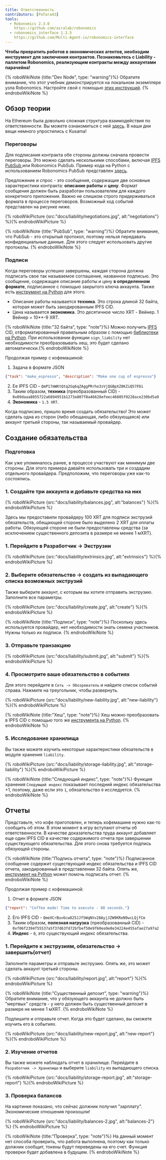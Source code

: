 ```yaml
---
title: Ответственность
contributors: [PaTara43]
tools:
  - Robonomics 2.3.0
    https://github.com/airalab/robonomics
  - robonomics_interface 1.3.5
    https://github.com/Multi-Agent-io/robonomics-interface
---
```


**Чтобы превратить роботов в экономических агентов, необходим инструмент для заключения контрактов. Познакомьтесь с Liability - паллетом Robonomics, реализующим контракты между аккаунтами парачейна!**

{% roboWikiNote {title:"Dev Node", type: "warning"}%}   Обратите внимание, что этот учебник демонстрируется на локальном экземпляре узла Robonomics. Настройте свой с помощью [этих инструкций](/docs/run-dev-node).
{% endroboWikiNote %}

## Обзор теории

На Ethereum была довольно сложная структура взаимодействия по ответственности. Вы можете ознакомиться с ней
[здесь](/docs/robonomics-how-it-works). В наши дни вещи немного упростились с Kusama!

### Переговоры

Для подписания контракта обе стороны должны сначала провести переговоры. Это можно сделать несколькими способами, включая
[IPFS PubSub ](https://blog.ipfs.tech/25-pubsub/) или Robonomics PubSub. Пример кода на Python с использованием Robonomics PubSub представлен [здесь](https://multi-agent-io.github.io/robonomics-interface/usage.html#pubsub).

Предложение и спрос - это сообщения, содержащие две основные характеристики контракта: **описание работы** и **цену**. Формат сообщения
должен быть разработан пользователем для каждого конкретного приложения. Важно не слишком строго придерживаться формата в процессе переговоров. Возможный ход событий представлен на рисунке ниже.

{% roboWikiPicture {src:"docs/liability/negotiations.jpg", alt:"negotiations"} %}{% endroboWikiPicture %}

{% roboWikiNote {title:"PubSub", type: "warning"}%} Обратите внимание, что PubSub - это открытый протокол, поэтому нельзя передавать конфиденциальные данные. Для этого следует использовать другие протоколы.
{% endroboWikiNote %}

### Подписи

Когда переговоры успешно завершены, каждая сторона должна подписать свое так называемое соглашение, названное подписью. Это
сообщение, содержащее описание работы и цену **в определенном формате**, подписанное с помощью закрытого ключа аккаунта. Также есть
[инструмент на Python](https://multi-agent-io.github.io/robonomics-interface/modules.html#robonomicsinterface.Liability.sign_liability) для этого.
 - Описание работы называется **техника**. Это строка длиной 32 байта, которая может быть закодированным IPFS CID.
 - Цена называется **экономика**. Это десятичное число XRT - Вейнер. 1 Вейнер = 10**-9 XRT.

{% roboWikiNote {title:"32 байта", type: "note"}%} Можно получить [IPFS](https://ipfs.tech/) CID, отформатированный правильным образом с помощью [библиотеки на Python](https://multi-agent-io.github.io/robonomics-interface/modules.html#robonomicsinterface.utils.ipfs_qm_hash_to_32_bytes).
При использовании функции `sign_liability` нет необходимости преобразовывать хеш, это будет сделано автоматически.{% endroboWikiNote %}

Продолжая пример с кофемашиной:

1. Задача в формате JSON
```json
{"task": "make_espresso", "description": "Make one cup of espresso"}
```
2. Ее IPFS CID - `QmP17mWKtQtq2Gq6qZAggPRrho3sVjQGBpXZ8KZiQ57FDi`
3. Таким образом, **техника** (преобразованный CID) - `0x09daaa8055722a6894951b1273e807f8a46628efeec46805f0228ace230bd5a9`
4. **Экономика** - `1.5 XRT`.

Когда подписано, пришло время создать обязательство! Это может сделать одна из сторон (либо обещающая, либо обязующаяся) или
аккаунт третьей стороны, так называемый провайдер.

## Создание обязательства

### Подготовка

Как уже упоминалось ранее, в процессе участвуют как минимум две стороны. Для этого примера давайте использовать три и создадим
отдельного провайдера. Предположим, что переговоры уже как-то состоялись.

### 1. Создайте три аккаунта и добавьте средства на них

{% roboWikiPicture {src:"docs/liability/balances.jpg", alt:"balances"} %}{% endroboWikiPicture %}

Здесь мы предоставили провайдеру 100 XRT для подписи экструзий обязательств, обещающей стороне было выделено 2 XRT для оплаты работы.
Обязующей стороне не были предоставлены средства (за исключением существенного депозита в размере не менее 1 мXRT).

### 1. Перейдите в Разработчик -> Экструзии

{% roboWikiPicture {src:"docs/liability/extrinsics.jpg", alt:"extrinsics"} %}{% endroboWikiPicture %}

### 2. Выберите обязательство -> создать из выпадающего списка возможных экструзий

Также выберите аккаунт, с которым вы хотите отправить экструзию. Заполните все параметры.

{% roboWikiPicture {src:"docs/liability/create.jpg", alt:"create"} %}{% endroboWikiPicture %}

{% roboWikiNote {title:"Подписи", type: "note"}%} Поскольку здесь используется провайдер, нет необходимости знать семена участников. Нужны только их подписи.
{% endroboWikiNote %}

### 3. Отправьте транзакцию

{% roboWikiPicture {src:"docs/liability/submit.jpg", alt:"submit"} %}{% endroboWikiPicture %}

### 4. Просмотрите ваше обязательство в событиях

Для этого перейдите в `Сеть -> Обозреватель` и найдите список событий справа. Нажмите на треугольник, чтобы развернуть.

{% roboWikiPicture {src:"docs/liability/new-liability.jpg", alt:"new-liability"} %}{% endroboWikiPicture %}

{% roboWikiNote {title:"Хеш", type: "note"}%} Хеш можно преобразовать в IPFS CID с помощью того же [инструмента на Python](https://multi-agent-io.github.io/robonomics-interface/modules.html#robonomicsinterface.utils.ipfs_32_bytes_to_qm_hash).
{% endroboWikiNote %}

### 5. Исследование хранилища

Вы также можете изучить некоторые характеристики обязательств в модуле хранения `liability`.

{% roboWikiPicture {src:"docs/liability/storage-liability.jpg", alt:"storage-liability"} %}{% endroboWikiPicture %}

{% roboWikiNote {title:"Следующий индекс", type: "note"}%} Функция хранения `Следующий индекс` показывает последний индекс обязательства +1, поэтому, даже если это `1`, обязательство `0` исследуется.
{% endroboWikiNote %}

## Отчеты

Представьте, что кофе приготовлен, и теперь кофемашине нужно как-то сообщить об этом. В этом момент в игру вступают отчеты об ответственности.
В качестве доказательства труда аккаунт добавляет еще один IPFS CID в качестве содержимого отчета при завершении существующего обязательства. Для этого снова требуется подпись обязующей стороны.

{% roboWikiNote {title:"Подпись отчета", type: "note"}%} Подписанное сообщение содержит существующий индекс обязательства и IPFS CID отчета, закодированный в представлении 32 байта. Опять же, [инструмент на Python](https://multi-agent-io.github.io/robonomics-interface/modules.html#robonomicsinterface.Liability.sign_report) может помочь подписать отчет.
{% endroboWikiNote %}

Продолжая пример с кофемашиной:

1. Отчет в формате JSON
```json
{"report": "Coffee made! Time to execute - 80 seconds."}
```
2. Его IPFS CID - `QmeXCrBuv6cw825JJfSWqNVv28AyjJZW9KReN9wcLQjfCm`
3. Таким образом, **полезная нагрузка** (преобразованный CID) - `0xf06f2394f55537a5f37d63fd72bfbef50e9f60ea9e0e34224e455afae27a97a2`
4. **Индекс** - `0`, это существующий индекс обязательства.

### 1. Перейдите к экструзиям, обязательство -> завершить(отчет)

Заполните параметры и отправьте экструзию. Опять же, это может сделать аккаунт третьей стороны.

{% roboWikiPicture {src:"docs/liability/report.jpg", alt:"report"} %}{% endroboWikiPicture %}

{% roboWikiNote {title:"Существенный депозит", type: "warning"}%} Обратите внимание, что у обязующего аккаунта не должно быть "мертвых" средств - у него должен быть существенный депозит в размере не менее 1 мXRT.
{% endroboWikiNote %}

Подпишите и отправьте отчет. Когда это будет сделано, вы сможете изучить его в событиях.

{% roboWikiPicture {src:"docs/liability/new-report.jpg", alt:"new-report"} %}{% endroboWikiPicture %}

### 2. Изучение отчетов

Вы также можете наблюдать отчет в хранилище. Перейдите в `Разработчик -> Хранилище` и выберите `liability` из выпадающего списка.

{% roboWikiPicture {src:"docs/liability/storage-report.jpg", alt:"storage-report"} %}{% endroboWikiPicture %}

### 3. Проверка балансов

На картинке показано, что сейчас должник получил "зарплату". Экономические отношения произошли!

{% roboWikiPicture {src:"docs/liability/balances-2.jpg", alt:"balances-2"} %} {% endroboWikiPicture %}

{% roboWikiNote {title:"Проверка", type: "note"}%} На данный момент нет способа проверить, что работа выполнена, поэтому как только должник сообщит, токены будут переведены на его счет. Функция проверки будет добавлена в будущем.
{% endroboWikiNote %}